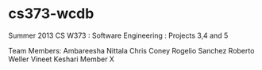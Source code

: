 cs373-wcdb
==========

Summer 2013
CS W373 : Software Engineering : Projects 3,4 and 5

Team Members:
Ambareesha Nittala
Chris Coney
Rogelio Sanchez
Roberto Weller
Vineet Keshari
Member X
